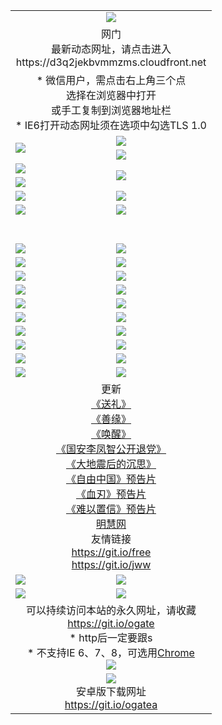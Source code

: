﻿<table>
  <tr></tr>
  <tr><td colspan=2 align=center><img src="https://cloud.githubusercontent.com/assets/11880933/13434984/f430fae2-e012-11e5-814f-c2df1e82b247.jpg" /></td></tr>
  <tr><td colspan=2 align=center>网门<br>最新动态网址，请点击进入
<br>https://d3q2jekbvmmzms.cloudfront.net
    </td>
  </tr>
  <tr>
    <td colspan=2 align=center>* 微信用户，需点击右上角三个点<br>选择在浏览器中打开<br>或手工复制到浏览器地址栏
    <br>* IE6打开动态网址须在选项中勾选TLS 1.0</td>
  </tr>
  <tr>
    <td rowspan=2><a href="https://d3q2jekbvmmzms.cloudfront.net/ogUP.aspx?name=11DKC.mp4&list=11DKC" target="_blank"><img src="https://d3q2jekbvmmzms.cloudfront.net/Up/11DKC1.jpg" /></a></td> 
    <td><div><a href="https://d3q2jekbvmmzms.cloudfront.net/ogUP.aspx?name=LRWS.mp4&list=LRWS" target="_blank"><img src="https://d3q2jekbvmmzms.cloudfront.net/Up/LRWS.jpg" /></a></td>
   </tr>
  <tr>
    <td><a href="https://d3q2jekbvmmzms.cloudfront.net/ogNiceVedio.aspx" target="_blank"><img src="https://d3q2jekbvmmzms.cloudfront.net/Up/11TGKDY.jpg" /></a></td>
  </tr>
  <tr>
    <td><a href="https://d3q2jekbvmmzms.cloudfront.net/ogUP.aspx?name=JQR.mp4&count=2" target="_blank"><img src="https://d3q2jekbvmmzms.cloudfront.net/Up/JQR.jpg" /></a></td>   
    <td rowspan=2><a href="https://d3q2jekbvmmzms.cloudfront.net/ogUP.aspx?name=JP.mp4&count=9" target="_blank"><img src="https://d3q2jekbvmmzms.cloudfront.net/Up/JP.jpg" /></td>
  </tr>
  <tr>
    <td><a href="https://d3q2jekbvmmzms.cloudfront.net/ogUP.aspx?name=WH.mp4" target="_blank"><img src="https://d3q2jekbvmmzms.cloudfront.net/Up/WH.jpg" /></a></td>
  </tr>
  <tr>
    <td><a href="https://d3q2jekbvmmzms.cloudfront.net/ogUP.aspx?name=SSZJ.mp4&list=SSZJ" target="_blank"><img src="https://d3q2jekbvmmzms.cloudfront.net/Up/SSZJ.jpg" /></a></td>
    <td><a href="https://d3q2jekbvmmzms.cloudfront.net/ogUP.aspx?name=1XQK.mp4&count=13" target="_blank"><img src="https://d3q2jekbvmmzms.cloudfront.net/Up/1XQK.jpg" /></a</td>
  </tr>
  <tr>
    <td><a href="https://d3q2jekbvmmzms.cloudfront.net/ogUP.aspx?name=ZY.mp4&count=2015|16" target="_blank"><img src="https://d3q2jekbvmmzms.cloudfront.net/Up/ZY.jpg" /></a</td>
    <td><a href="https://d3q2jekbvmmzms.cloudfront.net/ogUP.aspx?name=XTFY.mp4&count=B|2,A|24" target="_blank"><img src="https://d3q2jekbvmmzms.cloudfront.net/Up/XTFY.jpg" /></a></td>
  </tr>
  <tr height="40">
  </tr>
  <tr>
    <td><a href="https://d3q2jekbvmmzms.cloudfront.net/ogUP.aspx?name=4SQQ.mp4&list=4SQQ" target="_blank"><img src="https://d3q2jekbvmmzms.cloudfront.net/Up/4SQQ0.jpg"/></a></td>
    <td><a href="https://d3q2jekbvmmzms.cloudfront.net/ogUP.aspx?name=4SHQ.mp4&list=4SHQ" target="_blank"><img src="https://d3q2jekbvmmzms.cloudfront.net/Up/4SHQ0.jpg"/></a></td>
  </tr>
  <tr>
    <td><a href="https://d3q2jekbvmmzms.cloudfront.net/ogUP.aspx?name=4SZG.mp4&list=4SZG" target="_blank"><img src="https://d3q2jekbvmmzms.cloudfront.net/Up/4SZG0.jpg"/></a></td>
    <td><a href="https://d3q2jekbvmmzms.cloudfront.net/ogUP.aspx?name=4SDJ.mp4&list=4SDJ" target="_blank"><img src="https://d3q2jekbvmmzms.cloudfront.net/Up/4SDJ0.jpg"/></a></td>
  </tr>
  <tr>
    <td><a href="https://d3q2jekbvmmzms.cloudfront.net/ogUP.aspx?name=4SGX.mp4&list=4SGX" target="_blank"><img src="https://d3q2jekbvmmzms.cloudfront.net/Up/4SGX0.jpg"/></a></td>
    <td><a href="https://d3q2jekbvmmzms.cloudfront.net/ogUP.aspx?name=4SHD.mp4&list=4SHD" target="_blank"><img src="https://d3q2jekbvmmzms.cloudfront.net/Up/4SHD0.jpg"/></a></td>
  </tr>
  <tr>
    <td><a href="https://d3q2jekbvmmzms.cloudfront.net/ogUP.aspx?name=4CTX.mp4&list=4CTX" target="_blank"><img src="https://d3q2jekbvmmzms.cloudfront.net/Up/4CTX0.jpg"/></a></td>
    <td><a href="https://d3q2jekbvmmzms.cloudfront.net/ogUP.aspx?name=4CWZ.mp4&list=4CWZ" target="_blank"><img src="https://d3q2jekbvmmzms.cloudfront.net/Up/4CWZ0.jpg"/></a></td>
  </tr>
  <tr>
    <td><a href="https://d3q2jekbvmmzms.cloudfront.net/onUP.aspx?name=https://d1pog55izwmvoe.cloudfront.net/" target="_blank"><img src="https://d3q2jekbvmmzms.cloudfront.net/Up/0DTW.jpg"/></a></td>
    <td><a href="https://d3q2jekbvmmzms.cloudfront.net/onUP.aspx?name=https://d240ns8up8earz.cloudfront.net/acenter/" target="_blank"><img src="https://d3q2jekbvmmzms.cloudfront.net/Up/0TDW.jpg" /></a></td>
  </tr>
  <tr>
    <td><a href="https://d3q2jekbvmmzms.cloudfront.net/onUP.aspx?name=https://d4508d6vomz2p.cloudfront.net/gb/nsc413.htm" target="_blank"><img src="https://d3q2jekbvmmzms.cloudfront.net/Up/0DJY.jpg" /></a></td>
    <td><a href="https://d3q2jekbvmmzms.cloudfront.net/onUP.aspx?name=https://dilo7bqpjb57y.cloudfront.net/xtr/gb/prog204.html" target="_blank"><img src="https://d3q2jekbvmmzms.cloudfront.net/Up/0XTR.jpg" /></a></td>
  </tr>
  <tr>
    <td><a href="https://d3q2jekbvmmzms.cloudfront.net/onUP.aspx?name=https://d3aj00iefsmfgc.cloudfront.net/" target="_blank"><img src="https://d3q2jekbvmmzms.cloudfront.net/Up/0MHW.jpg" /></a></td>
    <td><a href="https://d3q2jekbvmmzms.cloudfront.net/onUP.aspx?name=https://d20wz7qt14x5d2.cloudfront.net/" target="_blank"><img src="https://d3q2jekbvmmzms.cloudfront.net/Up/0ZJW.jpg" /></a></td>
  </tr>
  <tr>
    <td><a href="https://d3q2jekbvmmzms.cloudfront.net/ogUP.aspx?name=0FG.zip" target="_blank"><img src="https://d3q2jekbvmmzms.cloudfront.net/Up/0FG.jpg" /></a></td>
    <td><a href="https://d3q2jekbvmmzms.cloudfront.net/ogUP.aspx?name=0FGA.apk" target="_blank"><img src="https://d3q2jekbvmmzms.cloudfront.net/Up/0FGA.jpg" /></a></td>
  </tr>
  <tr>
    <td><a href="https://d3q2jekbvmmzms.cloudfront.net/ogUP.aspx?name=0U.zip" target="_blank"><img src="https://d3q2jekbvmmzms.cloudfront.net/Up/0U.jpg" /></a></td>
    <td><a href="https://d3q2jekbvmmzms.cloudfront.net/ogUP.aspx?name=0UA.apk" target="_blank"><img src="https://d3q2jekbvmmzms.cloudfront.net/Up/0UA.jpg" /></a></td>
  </tr>
  <tr>
    <td><a href="https://d3q2jekbvmmzms.cloudfront.net/ogUP.aspx?name=0iPPOTV.zip" target="_blank"><img src="https://d3q2jekbvmmzms.cloudfront.net/Up/0iPPOTV.jpg" /></a></td>
    <td><a href="https://d3q2jekbvmmzms.cloudfront.net/ogUP.aspx?name=0iNTD.apk" target="_blank"><img src="https://d3q2jekbvmmzms.cloudfront.net/Up/0iNTD.jpg" /></a></td>
  </tr>
  <tr>
    <td colspan=2 align=center>更新<br>
      <a href="https://d3q2jekbvmmzms.cloudfront.net/ogUP.aspx?name=4ESL.mp4" target="_blank">《送礼》</a><br>
      <a href="https://d3q2jekbvmmzms.cloudfront.net/ogUP.aspx?name=4ESY.mp4" target="_blank">《善缘》</a><br>
      <a href="https://d3q2jekbvmmzms.cloudfront.net/ogUP.aspx?name=4EHX.mp4" target="_blank">《唤醒》</a><br>
      <a href="https://d3q2jekbvmmzms.cloudfront.net/ogUP.aspx?name=4LFZ.mp4" target="_blank">《国安李凤智公开退党》</a><br>
      <a href="https://d3q2jekbvmmzms.cloudfront.net/ogUP.aspx?name=4DDZHDCS.mp4" target="_blank">《大地震后的沉思》</a><br>
      <a href="https://d3q2jekbvmmzms.cloudfront.net/ogUP.aspx?name=11ZYZG0.mp4" target="_blank">《自由中国》预告片</a><br>
      <a href="https://d3q2jekbvmmzms.cloudfront.net/ogUP.aspx?name=11XR.mp4" target="_blank">《血刃》预告片</a><br>
      <a href="https://d3q2jekbvmmzms.cloudfront.net/ogUP.aspx?name=11NYZX.mp4&count=2" target="_blank">《难以置信》预告片</a><br>
      <a href="https://d3q2jekbvmmzms.cloudfront.net/onUP.aspx?name=https://www.minghui.org/" target="_blank">明慧网</a><br>
      友情链接<br>
      <a href="https://d3q2jekbvmmzms.cloudfront.net/onUP.aspx?name=https://git.io/free" target="_blank">https://git.io/free</a><br>
      <a href="https://d3q2jekbvmmzms.cloudfront.net/onUP.aspx?name=https://git.io/jww" target="_blank">https://git.io/jww</a></td>
    </td>
  </tr>
  <tr>
    <td><a href="https://d3q2jekbvmmzms.cloudfront.net/ogNice.aspx" target="_blank"><img src="https://d3q2jekbvmmzms.cloudfront.net/Up/0WCYY.jpg" /></a></td>
    <td><a href="https://d3q2jekbvmmzms.cloudfront.net/onCO.aspx?ob=600事物&op=增删改&args=WH1~%23类型6新闻%7c%23类型6评论&mode=" target="_blank"><img src="https://d3q2jekbvmmzms.cloudfront.net/Up/0WZTT.jpg" /></a></td> 
  </tr>
  <tr>
    <td><a href="https://d3q2jekbvmmzms.cloudfront.net/ogDY.aspx" target="_blank"><img src="https://d3q2jekbvmmzms.cloudfront.net/Up/0FK.jpg" /></a></td>
    <td><a href="https://d3q2jekbvmmzms.cloudfront.net/ogST.aspx" target="_blank"><img src="https://d3q2jekbvmmzms.cloudfront.net/Up/0ST.jpg" /></a></td> 
  </tr>
  <tr>
    <td colspan=2 align=center>可以持续访问本站的永久网址，请收藏<br/><a href="https://git.io/ogate" target="_blank">https://git.io/ogate</a><br/>* http后一定要跟s<br/>* 不支持IE 6、7、8，可选用<a href="https://d3q2jekbvmmzms.cloudfront.net/ogUP.aspx?name=0ChromePortable.zip">Chrome</a><br/><a href="https://d3q2jekbvmmzms.cloudfront.net/Up/0WMGDL2.png" target="_blank"><img src="https://d3q2jekbvmmzms.cloudfront.net/Up/0WMGD2.png"/></a></td>
  </tr>
  <tr>
    <td colspan=2 align=center><a href="https://d3q2jekbvmmzms.cloudfront.net/ogUP.aspx?name=0oGate.apk" target="_blank"><img src="https://cloud.githubusercontent.com/assets/11880933/13720399/75e143ee-e842-11e5-9f0a-1421f423c80f.jpg" /></a><br>安卓版下载网址<br><a href="https://git.io/ogatea">https://git.io/ogatea</a></td>
  </tr>
  <!--tr>
    <td colspan=2 align=center>可能失效的动态网址
    </td>
  </tr-->
</table>
